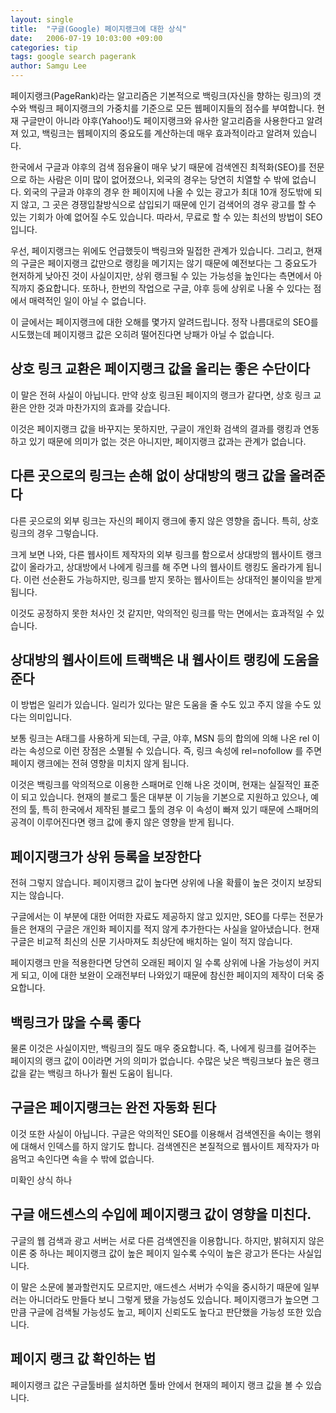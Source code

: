 ```yaml
---
layout: single
title:  "구글(Google) 페이지랭크에 대한 상식"
date:   2006-07-19 10:03:00 +09:00
categories: tip
tags: google search pagerank
author: Samgu Lee
---
```

페이지랭크(PageRank)라는 알고리즘은 기본적으로 백링크(자신을 향하는 링크)의 갯수와 백링크 페이지랭크의 가중치를 기준으로 모든 웹페이지들의 점수를 부여합니다. 현재 구글만이 아니라 야후(Yahoo!)도 페이지랭크와 유사한 알고리즘을 사용한다고 알려져 있고, 백링크는 웹페이지의 중요도를 계산하는데 매우 효과적이라고 알려져 있습니다.

한국에서 구글과 야후의 검색 점유율이 매우 낮기 때문에 검색엔진 최적화(SEO)를 전문으로 하는 사람은 이미 많이 없어졌으나, 외국의 경우는 당연히 치열할 수 밖에 없습니다. 외국의 구글과 야후의 경우 한 페이지에 나올 수 있는 광고가 최대 10개 정도밖에 되지 않고, 그 곳은 경쟁입찰방식으로 삽입되기 때문에 인기 검색어의 경우 광고를 할 수 있는 기회가 아예 없어질 수도 있습니다. 따라서, 무료로 할 수 있는 최선의 방법이 SEO입니다.

우선, 페이지랭크는 위에도 언급했듯이 백링크와 밀접한 관계가 있습니다. 그리고, 현재의 구글은 페이지랭크 값만으로 랭킹을 메기지는 않기 때문에 예전보다는 그 중요도가 현저하게 낮아진 것이 사실이지만, 상위 랭크될 수 있는 가능성을 높인다는 측면에서 아직까지 중요합니다. 또하나, 한번의 작업으로 구글, 야후 등에 상위로 나올 수 있다는 점에서 매력적인 일이 아닐 수 없습니다.

이 글에서는 페이지랭크에 대한 오해를 몇가지 알려드립니다. 정작 나름대로의 SEO를 시도했는데 페이지랭크 값은 오히려 떨어진다면 낭패가 아닐 수 없습니다.

## 상호 링크 교환은 페이지랭크 값을 올리는 좋은 수단이다

이 말은 전혀 사실이 아닙니다. 만약 상호 링크된 페이지의 랭크가 같다면, 상호 링크 교환은 안한 것과 마찬가지의 효과를 갖습니다.

이것은 페이지랭크 값을 바꾸지는 못하지만, 구글이 개인화 검색의 결과를 랭킹과 연동하고 있기 때문에 의미가 없는 것은 아니지만, 페이지랭크 값과는 관계가 없습니다.

## 다른 곳으로의 링크는 손해 없이 상대방의 랭크 값을 올려준다

다른 곳으로의 외부 링크는 자신의 페이지 랭크에 좋지 않은 영향을 줍니다. 특히, 상호 링크의 경우 그렇습니다.

크게 보면 나와, 다른 웹사이트 제작자의 외부 링크를 함으로서 상대방의 웹사이트 랭크 값이 올라가고, 상대방에서 나에게 링크를 해 주면 나의 웹사이트 랭킹도 올라가게 됩니다. 이런 선순환도 가능하지만, 링크를 받지 못하는 웹사이트는 상대적인 불이익을 받게 됩니다.

이것도 공정하지 못한 처사인 것 같지만, 악의적인 링크를 막는 면에서는 효과적일 수 있습니다.

## 상대방의 웹사이트에 트랙백은 내 웹사이트 랭킹에 도움을 준다

이 방법은 일리가 있습니다. 일리가 있다는 말은 도움을 줄 수도 있고 주지 않을 수도 있다는 의미입니다.

보통 링크는 A태그를 사용하게 되는데, 구글, 야후, MSN 등의 합의에 의해 나온 rel 이라는 속성으로 이런 장점은 소멸될 수 있습니다. 즉, 링크 속성에 rel=nofollow 를 주면 페이지 랭크에는 전혀 영향을 미치지 않게 됩니다.

이것은 백링크를 악의적으로 이용한 스패머로 인해 나온 것이며, 현재는 실질적인 표준이 되고 있습니다. 현재의 블로그 툴은 대부분 이 기능을 기본으로 지원하고 있으나, 예전의 툴, 특히 한국에서 제작된 블로그 툴의 경우 이 속성이 빠져 있기 때문에 스패머의 공격이 이루어진다면 랭크 값에 좋지 않은 영향을 받게 됩니다.

## 페이지랭크가 상위 등록을 보장한다

전혀 그렇지 않습니다. 페이지랭크 값이 높다면 상위에 나올 확률이 높은 것이지 보장되지는 않습니다.

구글에서는 이 부분에 대한 어떠한 자료도 제공하지 않고 있지만, SEO를 다루는 전문가들은 현재의 구글은 개인화 페이지를 적지 않게 추가한다는 사실을 알아냈습니다. 현재 구글은 비교적 최신의 신문 기사마져도 최상단에 배치하는 일이 적지 않습니다.

페이지랭크 만을 적용한다면 당연히 오래된 페이지 일 수록 상위에 나올 가능성이 커지게 되고, 이에 대한 보완이 오래전부터 나와있기 때문에 참신한 페이지의 제작이 더욱 중요합니다.

## 백링크가 많을 수록 좋다

물론 이것은 사실이지만, 백링크의 질도 매우 중요합니다. 즉, 나에게 링크를 걸어주는 페이지의 랭크 값이 0이라면 거의 의미가 없습니다. 수많은 낮은 백링크보다 높은 랭크값을 같는 백링크 하나가 훨씬 도움이 됩니다.

## 구글은 페이지랭크는 완전 자동화 된다

이것 또한 사실이 아닙니다. 구글은 악의적인 SEO를 이용해서 검색엔진을 속이는 행위에 대해서 인덱스를 하지 않기도 합니다. 검색엔진은 본질적으로 웹사이트 제작자가 마음먹고 속인다면 속을 수 밖에 없습니다.

미확인 상식 하나

## 구글 애드센스의 수입에 페이지랭크 값이 영향을 미친다.

구글의 웹 검색과 광고 서버는 서로 다른 검색엔진을 이용합니다. 하지만, 밝혀지지 않은 이론 중 하나는 페이지랭크 값이 높은 페이지 일수록 수익이 높은 광고가 뜬다는 사실입니다.

이 말은 소문에 불과할런지도 모르지만, 애드센스 서버가 수익을 중시하기 때문에 일부러는 아니더라도 만들다 보니 그렇게 됐을 가능성도 있습니다. 페이지랭크가 높으면 그만큼 구글에 검색될 가능성도 높고, 페이지 신뢰도도 높다고 판단했을 가능성 또한 있습니다.

## 페이지 랭크 값 확인하는 법

페이지랭크 값은 구글툴바를 설치하면 툴바 안에서 현재의 페이지 랭크 값을 볼 수 있습니다.

